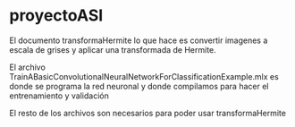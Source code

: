# proyectoASI

El documento transformaHermite lo que hace es convertir imagenes a escala de grises y aplicar una transformada de Hermite.

El archivo TrainABasicConvolutionalNeuralNetworkForClassificationExample.mlx es donde se programa la red neuronal y donde compilamos para hacer el entrenamiento y validación 

El resto de los archivos son necesarios para poder usar transformaHermite
